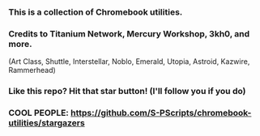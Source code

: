 ### This is a collection of Chromebook utilities.

### Credits to Titanium Network, Mercury Workshop, 3kh0, and more.
(Art Class, Shuttle, Interstellar, Noblo, Emerald, Utopia, Astroid, Kazwire, Rammerhead) <br>

### Like this repo? Hit that star button! (I'll follow you if you do)

### COOL PEOPLE: https://github.com/S-PScripts/chromebook-utilities/stargazers
